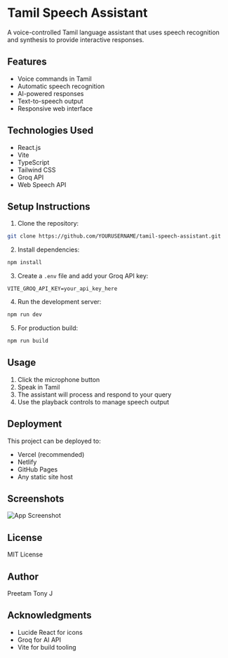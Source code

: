 # Tamil Speech Assistant

A voice-controlled Tamil language assistant that uses speech recognition and synthesis to provide interactive responses.

## Features

- Voice commands in Tamil
- Automatic speech recognition
- AI-powered responses
- Text-to-speech output
- Responsive web interface

## Technologies Used

- React.js
- Vite
- TypeScript
- Tailwind CSS
- Groq API
- Web Speech API

## Setup Instructions

1. Clone the repository:
```bash
git clone https://github.com/YOURUSERNAME/tamil-speech-assistant.git
```

2. Install dependencies:
```bash
npm install
```

3. Create a `.env` file and add your Groq API key:
```env
VITE_GROQ_API_KEY=your_api_key_here
```

4. Run the development server:
```bash
npm run dev
```

5. For production build:
```bash
npm run build
```

## Usage

1. Click the microphone button
2. Speak in Tamil
3. The assistant will process and respond to your query
4. Use the playback controls to manage speech output

## Deployment

This project can be deployed to:
- Vercel (recommended)
- Netlify
- GitHub Pages
- Any static site host

## Screenshots

![App Screenshot](https://ibb.co/rGF14Skj)

## License

MIT License

## Author

Preetam Tony J

## Acknowledgments

- Lucide React for icons
- Groq for AI API
- Vite for build tooling
